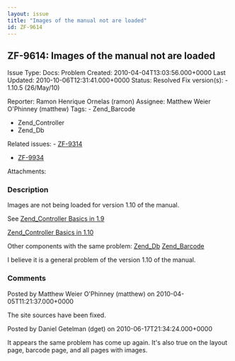 ```yaml
---
layout: issue
title: "Images of the manual not are loaded"
id: ZF-9614
---
```


ZF-9614: Images of the manual not are loaded
--------------------------------------------

 Issue Type: Docs: Problem Created: 2010-04-04T13:03:56.000+0000 Last Updated: 2010-10-06T12:31:41.000+0000 Status: Resolved Fix version(s): - 1.10.5 (26/May/10)
 
 Reporter:  Ramon Henrique Ornelas (ramon)  Assignee:  Matthew Weier O'Phinney (matthew)  Tags: - Zend\_Barcode
- Zend\_Controller
- Zend\_Db
 
 Related issues: - [ZF-9314](/issues/browse/ZF-9314)
- [ZF-9934](/issues/browse/ZF-9934)
 
 Attachments: 
### Description

Images are not being loaded for version 1.10 of the manual.

See [Zend\_Controller Basics in 1.9](http://framework.zend.com/manual/1.9/en/zend.controller.basics.html)

[Zend\_Controller Basics in 1.10](http://framework.zend.com/manual/1.10/en/zend.controller.basics.html)

Other components with the same problem: [Zend\_Db](http://framework.zend.com/manual/1.10/en/zend.db.adapter.html#zend.db.adapter.example-database) [Zend\_Barcode](http://framework.zend.com/manual/1.10/en/zend.barcode.creation.html#zend.barcode.creation.renderering)

I believe it is a general problem of the version 1.10 of the manual.

 

 

### Comments

Posted by Matthew Weier O'Phinney (matthew) on 2010-04-05T11:21:37.000+0000

The site sources have been fixed.

 

 

Posted by Daniel Getelman (dget) on 2010-06-17T21:34:24.000+0000

It appears the same problem has come up again. It's also true on the layout page, barcode page, and all pages with images.

 

 